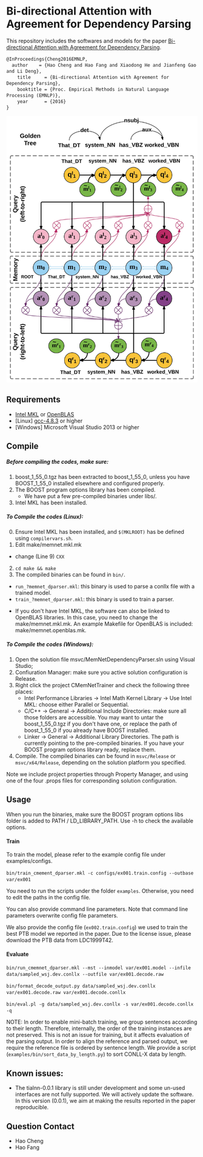 Bi-directional Attention with Agreement for Dependency Parsing
=================

This repository includes the softwares and models for the paper
[Bi-directional Attention with Agreement for Dependency Parsing](https://arxiv.org/abs/1608.02076).
```
@InProceedings{Cheng2016EMNLP,
  author    = {Hao Cheng and Hao Fang and Xiaodong He and Jianfeng Gao and Li Deng},
	title     = {Bi-directional Attention with Agreement for Dependency Parsing},
	booktitle = {Proc. Empirical Methods in Natural Language Processing (EMNLP)},
	year      = {2016}
}
```

<img src="./misc/memnet_dparser.jpg" width="600">

## Requirements
- [Intel MKL](https://software.intel.com/en-us/intel-mkl) or [OpenBLAS](http://www.openblas.net/)
- [Linux] [gcc-4.8.3](https://gcc.gnu.org/gcc-4.8/) or higher
- [Windows] Microsoft Visual Studio 2013 or higher

## Compile
##### Before compiling the codes, make sure:
1. boost_1_55_0.tgz has been extracted to boost_1_55_0, unless you have BOOST_1_55_0 installed elsewhere and configured properly.
2. The BOOST program options library has been compiled.
	* We have put a few pre-compiled binaries under libs/.
3. Intel MKL has been installed.

##### To Compile the codes (Linux):
0. Ensure Intel MKL has been installed, and ```$(MKLROOT)``` has be defined using ```compilervars.sh```.
1. Edit make/memnet.mkl.mk
  * change (Line 9) ```CXX```
2. ```cd make && make```
3. The compiled binaries can be found in ```bin/```.
  * ```run_?memnet_dparser.mkl```: this binary is used to parse a conllx file with a trained model.
  * ```train_?memnet_dparser.mkl```: this binary is used to train a parser. 

- If you don't have Intel MKL, the software can also be linked to OpenBLAS libraries.
	In this case, you need to change the make/memnet.mkl.mk.
	An example Makefile for OpenBLAS is included: make/memnet.openblas.mk.

##### To Compile the codes (Windows):
1. Open the solution file msvc/MemNetDependencyParser.sln using Visual Studio;
2. Confiuration Manager: make sure you active solution configuration is Release.
3. Right click the project CMemNetTrainer and check the following three places:
	* Intel Performance Libraries -> Intel Math Kernel Library -> Use Intel MKL: choose either Parallel or Sequential.
	* C/C++ -> General -> Additional Include Directories: make sure all those folders are accessible.
		You may want to untar the boost_1_55_0.tgz if you don't have one, or
		replace the path of boost_1_55_0 if you already have BOOST installed.
	* Linker -> General -> Additional Library Directories.
	  The path is currently pointing to the pre-compiled binaries. 
		If you have your BOOST program options library ready, replace them.
4. Compile. The compiled binaries can be found in ```msvc/Release``` or ```msvc/x64/Release```, depending on the solution platform you specified.

Note we include project properties through Property Manager, and using one of
the four .props files for corresponding solution configuration.

## Usage
When you run the binaries, make sure the BOOST program options libs folder is added to PATH / LD_LIBRARY_PATH.
Use -h to check the available options.

#### Train
To train the model, please refer to the example config file under examples/configs.

```bin/train_cmement_dparser.mkl -c configs/ex001.train.config --outbase var/ex001```

You need to run the scripts under the folder ```examples```. 
Otherwise, you need to edit the paths in the config file. 

You can also provide command line parameters. Note that command line parameters
overwrite config file parameters.

We also provide the config file (```ex002.train.config```) we used to train the best PTB model we reported in the paper.
Due to the license issue, please download the PTB data from LDC1999T42.

#### Evaluate
```bin/run_cmemnet_dparser.mkl --mst --inmodel var/ex001.model --infile data/sampled_wsj.dev.conllx --outfile var/ex001.decode.raw```

```bin/format_decode_output.py data/sampled_wsj.dev.conllx var/ex001.decode.raw var/ex001.decode.conllx```

```bin/eval.pl -g data/sampled_wsj.dev.conllx -s var/ex001.decode.conllx -q```

NOTE: In order to enable mini-batch training, we group sentences according to their length.
Therefore, internally, the order of the training instances are not preserved.
This is not an issue for training, but it affects evaluation of the parsing output.
In order to align the reference and parsed output, we require the reference file is ordered by sentence length.
We provide a script (```examples/bin/sort_data_by_length.py```) to sort CONLL-X data by length.

## Known issues:
- The tialnn-0.0.1 library is still under development and some un-used
	interfaces are not fully supported. 
	We will actively update the software.
	In this version (0.0.1), we aim at making the results reported in the paper
	reproducible.

## Question Contact
- Hao Cheng 
- Hao Fang 

